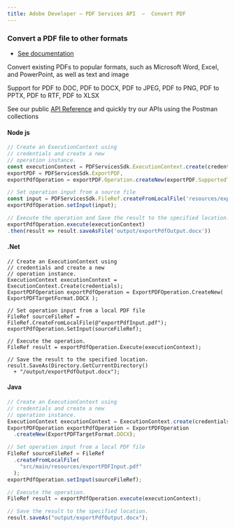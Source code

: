 ```yaml
---
title: Adobe Developer — PDF Services API  —  Convert PDF
---
```


<TextBlock slots="heading, buttons, text, text1, text2" theme="dark" hasCodeBlock className="bgBlue link linking"/>

### Convert a PDF file to other formats

- [See documentation](/document-services/docs/overview/pdf-services-api/howtos/export-pdf/)

Convert existing PDFs to popular formats, such as Microsoft Word, Excel, and PowerPoint, as well as text and image

Support for PDF to DOC, PDF to DOCX, PDF to JPEG, PDF to PNG, PDF to PPTX, PDF to RTF, PDF to XLSX

See our public [API Reference](https://documentcloud.adobe.com/document-services/index.html#post-exportPDF) and quickly try our APIs using the Postman collections

<CodeBlock slots="heading, code" repeat="3" languages="JS,.NET, Java" />

#### Node js

```js
// Create an ExecutionContext using
// credentials and create a new
// operation instance.
const executionContext = PDFServicesSdk.ExecutionContext.create(credentials),
exportPDF = PDFServicesSdk.ExportPDF,
exportPdfOperation = exportPDF.Operation.createNew(exportPDF.SupportedTargetFormats.DOCX);

// Set operation input from a source file
const input = PDFServicesSdk.FileRef.createFromLocalFile('resources/exportPDFInput.pdf');
exportPdfOperation.setInput(input);

// Execute the operation and Save the result to the specified location.
exportPdfOperation.execute(executionContext)
.then(result => result.saveAsFile('output/exportPdfOutput.docx'))
```

#### .Net

```clike
// Create an ExecutionContext using
// credentials and create a new
// operation instance.
ExecutionContext executionContext = ExecutionContext.Create(credentials);
ExportPDFOperation exportPdfOperation = ExportPDFOperation.CreateNew( ExportPDFTargetFormat.DOCX );

// Set operation input from a local PDF file
FileRef sourceFileRef = FileRef.CreateFromLocalFile(@"exportPdfInput.pdf");
exportPdfOperation.SetInput(sourceFileRef);

// Execute the operation.
FileRef result = exportPdfOperation.Execute(executionContext);

// Save the result to the specified location.
result.SaveAs(Directory.GetCurrentDirectory()
  + "/output/exportPdfOutput.docx");
```

#### Java

```javascript
// Create an ExecutionContext using
// credentials and create a new
// operation instance.
ExecutionContext executionContext = ExecutionContext.create(credentials);
ExportPDFOperation exportPdfOperation = ExportPDFOperation
  .createNew(ExportPDFTargetFormat.DOCX);

// Set operation input from a local PDF file
FileRef sourceFileRef = FileRef
  .createFromLocalFile(
    "src/main/resources/exportPDFInput.pdf"
  );
exportPdfOperation.setInput(sourceFileRef);

// Execute the operation.
FileRef result = exportPdfOperation.execute(executionContext);

// Save the result to the specified location.
result.saveAs("output/exportPdfOutput.docx");
```